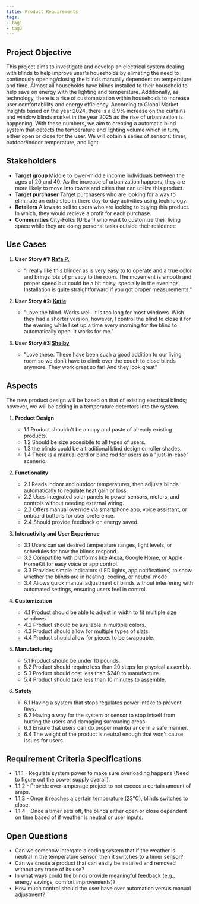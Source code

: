 ```yaml
---
title: Product Requirements
tags:
- tag1
- tag2
---
```


## Project Objective

This project aims to investigate and develop an electrical system dealing with blinds to help improve user's households by elimating the need to continously opening/closing the blinds manually dependent on temperature and time. Almost all households have blinds installed to their household to help save on energy with the lighting and temperature. Additionally, as technology, there is a rise of customnization within households to increase user comfortablility and energy efficiency. According to Global Market Insights based on the year 2024, there is a 8.9% increase on the curtains and window blinds market in the year 2025 as the rise of urbanization is happening. With these numbers, we aim to creating a automatic blind system that detects the temperature and lighting volume which in turn, either open or close for the user. We will obtain a series of sensors: timer, outdoor/indoor temperature, and light. 

## Stakeholders

- **Target group** Middle to lower-middle income individuals between the ages of 20 and 40. As the increase of urbanization happens, they are more likely to move into towns and cities that can utilize this product.  
- **Target purchaser** Target purchasers who are looking for a way to eliminate an extra step in there day-to-day activities using technology. 
- **Retailers** Allows to sell to users who are looking to buying this product. In which, they would recieve a profit for each purchase.
- **Communities** City-Folks (Urban) who want to customize their living space while they are doing personal tasks outside their residence


## Use Cases

1. **User Story #1: [Rafa P.](https://www.amazon.com/gp/customer-reviews/R24MC8D2ODUDMC/ref=cm_cr_arp_d_rvw_ttl?ie=UTF8)**
      * "I really like this blinder as is very easy to to operate and a true color and brings lots of privacy to the room.
The movement is smooth and proper speed but could be a bit noisy, specially in the evenings.
Installation is quite straightforward if you got proper measurements."
  
1. **User Story #2: [Katie](https://www.amazon.com/gp/customer-reviews/R1ET17LP6APP5D/ref=cm_cr_arp_d_rvw_ttl?ie=UTF8)**
      * "Love the blind. Works well. It is too long for most windows. Wish they had a shorter version, however, I control the blind to close it for the evening while I set up a time every morning for the blind to automatically open. It works for me."
        
1. **User Story #3:[Shelby](https://www.amazon.com/gp/customer-reviews/R3OLCTS1E9GPKY/ref=cm_cr_getr_d_rvw_ttl?ie=UTF8)**
      * "Love these. These have been such a good addition to our living room so we don’t have to climb over the couch to close blinds anymore. They work great so far! And they look great"

## Aspects

The new product design will be based on that of existing electrical blinds; however, we will be adding in a temperature detectors into the system.

1. **Product Design**
      * 1.1 Product shouldn't be a copy and paste of already existing products.
      * 1.2 Should be size accesibile to all types of users. 
      * 1.3 the blinds could be a traditional blind design or roller shades.
      * 1.4 There is a manual cord or blind rod for users as a "just-in-case" scenerio. 
  
1. **Functionality**
      * 2.1 Reads indoor and outdoor temperatures, then adjusts blinds automatically to regulate heat gain or loss.
      * 2.2 Uses integrated solar panels to power sensors, motors, and controls without needing external wiring.
      * 2.3 Offers manual override via smartphone app, voice assistant, or onboard buttons for user preference.
      * 2.4 Should provide feedback on energy saved.

1.  **Interactivity and User Experience**
      * 3.1 Users can set desired temperature ranges, light levels, or schedules for how the blinds respond.
      * 3.2 Compatible with platforms like Alexa, Google Home, or Apple HomeKit for easy voice or app control.
      * 3.3 Provides simple indicators (LED lights, app notifications) to show whether the blinds are in heating, cooling, or neutral mode.
      * 3.4 Allows quick manual adjustment of blinds without interfering with automated settings, ensuring users feel in control.

1.  **Customization**
      * 4.1 Product should be able to adjust in width to fit multiple size windows.
      * 4.2 Product should be available in multiple colors.
      * 4.3 Product should allow for multiple types of slats.
      * 4.4 Product should allow for pieces to be swappable.
      
1.  **Manufacturing**
      * 5.1 Product should be under 10 pounds.
      * 5.2 Product should require less than 20 steps for physical assembly.
      * 5.3 Product should cost less than $240 to manufacture.
      * 5.4 Product should take less than 10 minutes to assemble.

1.  **Safety**
      * 6.1 Having a system that stops regulates power intake to prevent fires.
      * 6.2 Having a way for the system or sensor to stop intself from hurting the users and damaging surrouding areas.
      * 6.3 Ensure that users can do proper maintenance in a safe manner. 
      * 6.4 The weight of the product is neutral enough that won't cause issues for users.

## Requirement Criteria Specifications

* 1.1.1 - Regulate system power to make sure overloading happens (Need to figure out the power supply overall).
* 1.1.2 - Provide over-amperage project to not exceed a certain amount of amps.
* 1.1.3 - Once it reaches a certain temperature (23°C), blinds switches to close.
* 1.1.4 - Once a timer sets off, the blinds either open or close dependent on time based of if weather is neutral or user inputs. 

## Open Questions

* Can we somehow intergate a coding system that if the weather is neutral in the temperature sensor, then it switches to a timer sensor? 
* Can we create a product that can easily be installed and removed without any trace of its use?
* In what ways could the blinds provide meaningful feedback (e.g., energy savings, comfort improvements)?
* How much control should the user have over automation versus manual adjustment?
